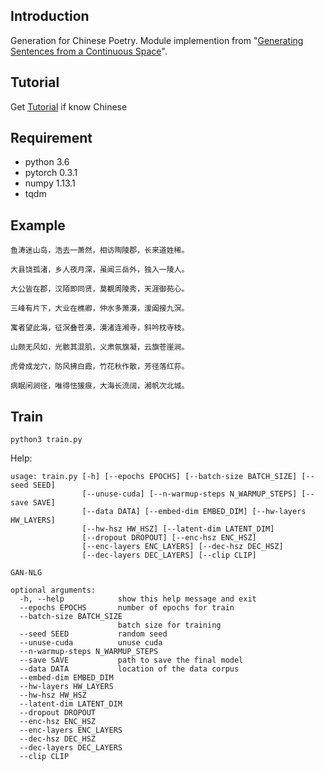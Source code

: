 ## Introduction
Generation for Chinese Poetry.
Module implemention from "[Generating Sentences from a Continuous Space](https://arxiv.org/abs/1511.06349#)". <br>

## Tutorial
Get [Tutorial](https://zhuanlan.zhihu.com/p/31629002) if know Chinese

## Requirement
* python 3.6
* pytorch 0.3.1
* numpy 1.13.1
* tqdm

## Example
```
鱼涛迷山岛，浩去一萧然，相访陶陵郡，长来道姓稀。

大县饶孤渚，乡人夜月深，虽闻三岳外，独入一陵人。

大公皆在郡，汉陌即同贤，莫覩周陵秀，天涯御苑心。

三峰有片下，大业在樵卿，仲水多萧漠，湲阖接九溟。

寓者望此海，征溟叠苍漠，漠渚连湘寺，斜吟枕寺枝。

山颇无风如，光骸其混肌，义肃氛旗凝，云旗苍崖涧。

虎骨成龙穴，防风拂白霞，竹花秋作散，芳径落红荪。

病眠闲涧径，唯得怯猨痕，大海长流阔，湘帆次北城。
```

## Train
```
python3 train.py
```

Help:

```
usage: train.py [-h] [--epochs EPOCHS] [--batch-size BATCH_SIZE] [--seed SEED]
                [--unuse-cuda] [--n-warmup-steps N_WARMUP_STEPS] [--save SAVE]
                [--data DATA] [--embed-dim EMBED_DIM] [--hw-layers HW_LAYERS]
                [--hw-hsz HW_HSZ] [--latent-dim LATENT_DIM]
                [--dropout DROPOUT] [--enc-hsz ENC_HSZ]
                [--enc-layers ENC_LAYERS] [--dec-hsz DEC_HSZ]
                [--dec-layers DEC_LAYERS] [--clip CLIP]

GAN-NLG

optional arguments:
  -h, --help            show this help message and exit
  --epochs EPOCHS       number of epochs for train
  --batch-size BATCH_SIZE
                        batch size for training
  --seed SEED           random seed
  --unuse-cuda          unuse cuda
  --n-warmup-steps N_WARMUP_STEPS
  --save SAVE           path to save the final model
  --data DATA           location of the data corpus
  --embed-dim EMBED_DIM
  --hw-layers HW_LAYERS
  --hw-hsz HW_HSZ
  --latent-dim LATENT_DIM
  --dropout DROPOUT
  --enc-hsz ENC_HSZ
  --enc-layers ENC_LAYERS
  --dec-hsz DEC_HSZ
  --dec-layers DEC_LAYERS
  --clip CLIP
```
